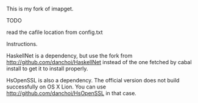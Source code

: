 

This is my fork of imapget.  


TODO

read the cafile location from config.txt


Instructions.

HaskellNet is a dependency, but use the fork from
http://github.com/danchoi/HaskellNet instead of the
one fetched by cabal install to get it to install properly.

HsOpenSSL is also a dependency. The official version does not build
successfully on OS X Lion.  You can use
http://github.com/danchoi/HsOpenSSL in that case.
